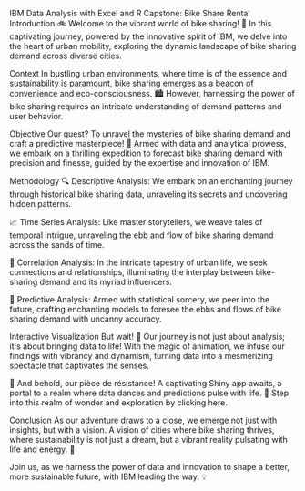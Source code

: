 IBM Data Analysis with Excel and R Capstone: Bike Share Rental
Introduction
🚲 Welcome to the vibrant world of bike sharing! 🌟 In this captivating journey, powered by the innovative spirit of IBM, we delve into the heart of urban mobility, exploring the dynamic landscape of bike sharing demand across diverse cities.

Context
In bustling urban environments, where time is of the essence and sustainability is paramount, bike sharing emerges as a beacon of convenience and eco-consciousness. 🏙️ However, harnessing the power of bike sharing requires an intricate understanding of demand patterns and user behavior.

Objective
Our quest? To unravel the mysteries of bike sharing demand and craft a predictive masterpiece! 🎨 Armed with data and analytical prowess, we embark on a thrilling expedition to forecast bike sharing demand with precision and finesse, guided by the expertise and innovation of IBM.

Methodology
🔍 Descriptive Analysis: We embark on an enchanting journey through historical bike sharing data, unraveling its secrets and uncovering hidden patterns.

📈 Time Series Analysis: Like master storytellers, we weave tales of temporal intrigue, unraveling the ebb and flow of bike sharing demand across the sands of time.

🔗 Correlation Analysis: In the intricate tapestry of urban life, we seek connections and relationships, illuminating the interplay between bike-sharing demand and its myriad influencers.

🔮 Predictive Analysis: Armed with statistical sorcery, we peer into the future, crafting enchanting models to foresee the ebbs and flows of bike sharing demand with uncanny accuracy.

Interactive Visualization
But wait! 🌟 Our journey is not just about analysis; it's about bringing data to life! With the magic of animation, we infuse our findings with vibrancy and dynamism, turning data into a mesmerizing spectacle that captivates the senses.

🎩 And behold, our pièce de résistance! A captivating Shiny app awaits, a portal to a realm where data dances and predictions pulse with life. 🌈 Step into this realm of wonder and exploration by clicking here.

Conclusion
As our adventure draws to a close, we emerge not just with insights, but with a vision. A vision of cities where bike sharing thrives, where sustainability is not just a dream, but a vibrant reality pulsating with life and energy. 🌟

Join us, as we harness the power of data and innovation to shape a better, more sustainable future, with IBM leading the way. 💡
